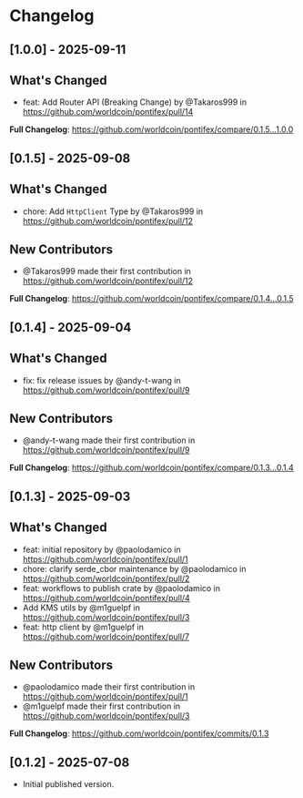 # Changelog



## [1.0.0] - 2025-09-11

## What's Changed
* feat: Add Router API (Breaking Change) by @Takaros999 in https://github.com/worldcoin/pontifex/pull/14


**Full Changelog**: https://github.com/worldcoin/pontifex/compare/0.1.5...1.0.0




## [0.1.5] - 2025-09-08

## What's Changed
* chore: Add `HttpClient` Type by @Takaros999 in https://github.com/worldcoin/pontifex/pull/12

## New Contributors
* @Takaros999 made their first contribution in https://github.com/worldcoin/pontifex/pull/12

**Full Changelog**: https://github.com/worldcoin/pontifex/compare/0.1.4...0.1.5




## [0.1.4] - 2025-09-04

## What's Changed
* fix: fix release issues by @andy-t-wang in https://github.com/worldcoin/pontifex/pull/9

## New Contributors
* @andy-t-wang made their first contribution in https://github.com/worldcoin/pontifex/pull/9

**Full Changelog**: https://github.com/worldcoin/pontifex/compare/0.1.3...0.1.4




## [0.1.3] - 2025-09-03

## What's Changed
* feat: initial repository by @paolodamico in https://github.com/worldcoin/pontifex/pull/1
* chore: clarify serde_cbor maintenance by @paolodamico in https://github.com/worldcoin/pontifex/pull/2
* feat: workflows to publish crate by @paolodamico in https://github.com/worldcoin/pontifex/pull/4
* Add KMS utils by @m1guelpf in https://github.com/worldcoin/pontifex/pull/3
* feat: http client by @m1guelpf in https://github.com/worldcoin/pontifex/pull/7

## New Contributors
* @paolodamico made their first contribution in https://github.com/worldcoin/pontifex/pull/1
* @m1guelpf made their first contribution in https://github.com/worldcoin/pontifex/pull/3

**Full Changelog**: https://github.com/worldcoin/pontifex/commits/0.1.3



## [0.1.2] - 2025-07-08

- Initial published version.
